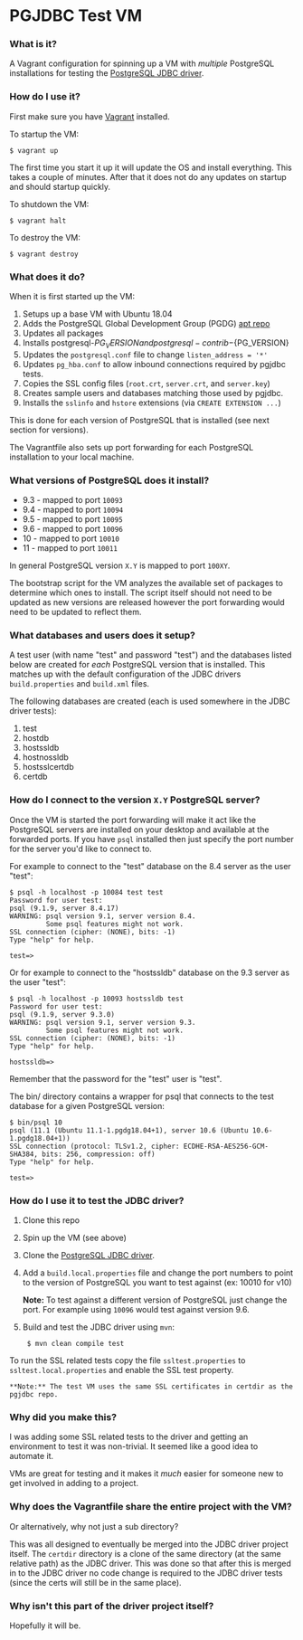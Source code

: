 # PGJDBC Test VM

### What is it?

A Vagrant configuration for spinning up a VM with *multiple* PostgreSQL installations for testing the [PostgreSQL JDBC driver](https://github.com/pgjdbc/pgjdbc).

### How do I use it?

First make sure you have [Vagrant](http://www.vagrantup.com/) installed. 

To startup the VM:

    $ vagrant up

The first time you start it up it will update the OS and install everything. This takes a couple of minutes. After that it does not do any updates on startup and should startup quickly.

To shutdown the VM:

    $ vagrant halt

To destroy the VM:

    $ vagrant destroy

### What does it do?

When it is first started up the VM:

1. Setups up a base VM with Ubuntu 18.04 
1. Adds the PostgreSQL Global Development Group (PGDG) [apt repo](http://wiki.postgresql.org/wiki/Apt)
1. Updates all packages
1. Installs postgresql-${PG_VERSION} and postgresql-contrib-${PG_VERSION}
1. Updates the `postgresql.conf` file to change `listen_address = '*'`
1. Updates `pg_hba.conf` to allow inbound connections required by pgjdbc tests.
1. Copies the SSL config files (`root.crt`, `server.crt`, and `server.key`)
1. Creates sample users and databases matching those used by pgjdbc.
1. Installs the `sslinfo` and `hstore` extensions (via `CREATE EXTENSION ...`)

This is done for each version of PostgreSQL that is installed (see next section for versions).

The Vagrantfile also sets up port forwarding for each PostgreSQL installation to your local machine.

### What versions of PostgreSQL does it install?

 * 9.3 - mapped to port `10093`
 * 9.4 - mapped to port `10094`
 * 9.5 - mapped to port `10095`
 * 9.6 - mapped to port `10096`
 * 10 - mapped to port `10010`
 * 11 - mapped to port `10011`

In general PostgreSQL version `X.Y` is mapped to port `100XY`.

The bootstrap script for the VM analyzes the available set of packages to determine which ones to install. The script itself should not need to be updated as new versions are released however the port forwarding would need to be updated to reflect them.

### What databases and users does it setup?

A test user (with name "test" and password "test") and the databases listed below are created for *each* PostgreSQL version that is installed. This matches up with the default configuration of the JDBC drivers `build.properties` and `build.xml` files.

The following databases are created (each is used somewhere in the JDBC driver tests):

1. test 
1. hostdb 
1. hostssldb 
1. hostnossldb 
1. hostsslcertdb 
1. certdb 

### How do I connect to the version `X.Y` PostgreSQL server?

Once the VM is started the port forwarding will make it act like the PostgreSQL servers are installed on your desktop and available at the forwarded ports. If you have `psql` installed then just specify the port number for the server you'd like to connect to.

For example to connect to the "test" database on the 8.4 server as the user "test":

    $ psql -h localhost -p 10084 test test
    Password for user test: 
    psql (9.1.9, server 8.4.17)
    WARNING: psql version 9.1, server version 8.4.
             Some psql features might not work.
    SSL connection (cipher: (NONE), bits: -1)
    Type "help" for help.
    
    test=> 

Or for example to connect to the "hostssldb" database on the 9.3 server as the user "test":

    $ psql -h localhost -p 10093 hostssldb test
    Password for user test: 
    psql (9.1.9, server 9.3.0)
    WARNING: psql version 9.1, server version 9.3.
             Some psql features might not work.
    SSL connection (cipher: (NONE), bits: -1)
    Type "help" for help.
    
    hostssldb=>

Remember that the password for the "test" user is "test".

The bin/ directory contains a wrapper for psql that connects to the test database for a given PostgreSQL version:


    $ bin/psql 10
    psql (11.1 (Ubuntu 11.1-1.pgdg18.04+1), server 10.6 (Ubuntu 10.6-1.pgdg18.04+1))
    SSL connection (protocol: TLSv1.2, cipher: ECDHE-RSA-AES256-GCM-SHA384, bits: 256, compression: off)
    Type "help" for help.

    test=> 


### How do I use it to test the JDBC driver?

1. Clone this repo
1. Spin up the VM (see above)
1. Clone the [PostgreSQL JDBC driver](https://github.com/pgjdbc/pgjdbc).
1. Add a `build.local.properties` file and change the port numbers to point to the version of PostgreSQL you want to test against (ex: 10010 for v10)

    **Note:** To test against a different version of PostgreSQL just change the port. For example using `10096` would test against version 9.6.

1. Build and test the JDBC driver using `mvn`:

        $ mvn clean compile test

To run the SSL related tests copy the file `ssltest.properties` to `ssltest.local.properties` and enable the SSL test property.

    **Note:** The test VM uses the same SSL certificates in certdir as the pgjdbc repo.

### Why did you make this?

I was adding some SSL related tests to the driver and getting an environment to test it was non-trivial. It seemed like a good idea to automate it.

VMs are great for testing and it makes it *much* easier for someone new to get involved in adding to a project.

### Why does the Vagrantfile share the entire project with the VM?

Or alternatively, why not just a sub directory?

This was all designed to eventually be merged into the JDBC driver project itself. The `certdir` directory is a clone of the same directory (at the same relative path) as the JDBC driver. This was done so that after this is merged in to the JDBC driver no code change is required to the JDBC driver tests (since the certs will still be in the same place).


### Why isn't this part of the driver project itself?

Hopefully it will be.
